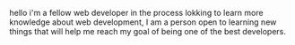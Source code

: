 hello i'm a fellow web developer in the process lokking to learn more knowledge about web development, I am a person open to learning new things that will help me reach my goal of being one of the best developers.
